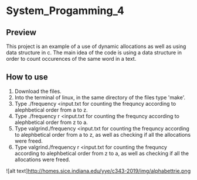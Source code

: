 # System_Progamming_4

## Preview
This project is an example of a use of dynamic allocations as well as using data structure in c.
The main idea of the code is using a data structure in order to count occurences of the same word in a text.

## How to use
1) Download the files.
2) Into the terminal of linux, in the same directory of the files type 'make'.
3) Type   ./frequency <input.txt         for counting the frequncy according to alephbetical order from a to z.
4) Type   ./frequency r <input.txt         for counting the frequncy according to alephbetical order from z to a.
5) Type   valgrind./frequency <input.txt         for counting the frequncy according to alephbetical order from a to z, as well as checking if all the allocations were freed.
6) Type   valgrind./frequency r <input.txt         for counting the frequncy according to alephbetical order from z to a, as well as checking if all the allocations were freed.

![alt text]http://homes.sice.indiana.edu/yye/c343-2019/img/alphabettrie.png
